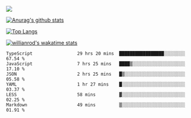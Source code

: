 <!-- <div align="center"><a href="https://app.daily.dev/bobocode"><img src="https://api.daily.dev/devcards/e055a18cb8284958ba546ef75ce2dee9.png?r=4fd" width="400" alt="Lin JinBo's Dev Card"/></a></div> -->

![](https://blog-img-1252233196.cos.ap-guangzhou.myqcloud.com/github-home.png)
     
[![Anurag's github stats](https://github-readme-stats.vercel.app/api?username=BB-Code&count_private=true&show_icons=true)](https://github.com/BB-Code/github-readme-stats)

[![Top Langs](https://github-readme-stats.vercel.app/api/top-langs/?username=BB-Code&layout=compact)](https://github.com/BB-Code/github-readme-stats)

[![willianrod's wakatime stats](https://github-readme-stats.vercel.app/api/wakatime?username=bobocode&layout=compact)](https://github.com/BB-Code/github-readme-stats)

<!--
**BB-Code/BB-Code** is a ✨ _special_ ✨ repository because its `README.md` (this file) appears on your GitHub profile.

Here are some ideas to get you started:

- 🔭 I’m currently working on ...
- 🌱 I’m currently learning ...
- 👯 I’m looking to collaborate on ...
- 🤔 I’m looking for help with ...
- 💬 Ask me about ...
- 📫 How to reach me: ...
- 😄 Pronouns: ...
- ⚡ Fun fact: ...
-->

<!--START_SECTION:waka-->

```text
TypeScript                 29 hrs 20 mins  █████████████████░░░░░░░░   67.54 %
JavaScript                 7 hrs 25 mins   ████▒░░░░░░░░░░░░░░░░░░░░   17.10 %
JSON                       2 hrs 25 mins   █▒░░░░░░░░░░░░░░░░░░░░░░░   05.58 %
YAML                       1 hr 27 mins    █░░░░░░░░░░░░░░░░░░░░░░░░   03.37 %
LESS                       58 mins         ▓░░░░░░░░░░░░░░░░░░░░░░░░   02.25 %
Markdown                   49 mins         ▒░░░░░░░░░░░░░░░░░░░░░░░░   01.91 %
```

<!--END_SECTION:waka-->



